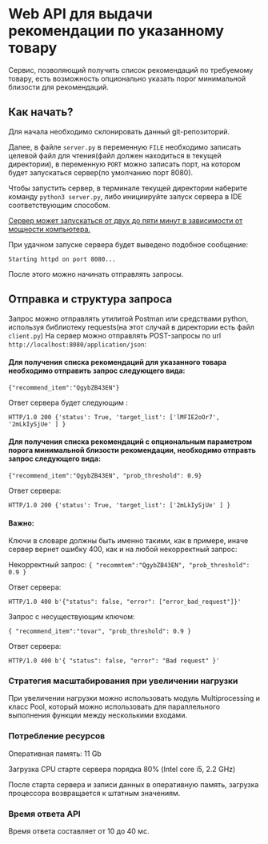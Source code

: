 # Web API для выдачи рекомендации по указанному товару

Сервис, позволяющий получить список рекомендаций по требуемому товару,
есть возможность опционально указать порог минимальной близости для рекомендаций.

## Как начать?
Для начала необходимо склонировать данный git-репозиторий.

Далее, в файле `server.py` в переменную `FILE` необходимо записать целевой файл для чтения(файл должен находиться в текущей директории), в переменную `PORT` можно записать порт,
на котором будет запускаться сервер(по умолчанию порт 8080).

Чтобы запустить сервер, в терминале текущей директории наберите команду `python3 server.py`, либо инициируйте запуск сервера в IDE соответствующим способом.

<ins>Сервер может запускаться от двух до пяти минут в зависимости от мощности компьютера.</ins>

При удачном запуске сервера будет выведено подобное сообщение:

`Starting httpd on port 8080...`

После этого можно начинать отправлять запросы.

## Отправка и структура запроса
Запрос можно отправлять утилитой Postman или средствами python, используя библиотеку requests(на этот случай в директории есть файл `client.py`) 
На сервер можно отправлять POST-запросы по url `http://localhost:8080/application/json`:

#### Для получения списка рекомендаций для указанного товара необходимо отправить запрос следующего вида:

`{"recommend_item":"QgybZB43EN"}`

Ответ сервера будет следующим :

``HTTP/1.0 200 {'status': True, 'target_list': ['lMFIE2oOr7', '2mLkIySjUe'
    ]
}``

#### Для получения списка рекомендаций с опциональным параметром порога минимальной близости рекомендации, необходимо отправть запрос следующего вида: 

`{"recommend_item":"QgybZB43EN", "prob_threshold": 0.9}`

Ответ сервера:

`HTTP/1.0 200 {'status': True, 'target_list': ['2mLkIySjUe'
    ]
}`

#### Важно: 
Ключи в словаре должны быть именно такими, как в примере, иначе сервер вернет ошибку 400,
как и на любой некорректный запрос:

Некорректный запрос:
`{
    "recommtem":"QgybZB43EN", "prob_threshold": 0.9
}`

Ответ сервера:

`HTTP/1.0 400 b'{"status": false, "error": ["error_bad_request"]}'`

Запрос с несуществующим ключом:

`{
    "recommend_item":"tovar", "prob_threshold": 0.9
}`

Ответ сервера:

`HTTP/1.0 400 b'{
    "status": false,
    "error": "Bad request"
}'`

### Стратегия масштабирования при увеличении нагрузки

При увеличении нагрузки можно использовать модуль Multiprocessing и класс Pool, который можно
использовать для параллельного выполнения функции между несколькими входами.

### Потребление ресурсов
Оперативная память: 11 Gb

Загрузка CPU старте сервера порядка 80% (Intel core i5, 2.2 GHz)

После старта сервера и записи данных в оперативную память, загрузка процессора возвращается к штатным значениям.

### Время ответа API
Время ответа составляет от 10 до 40 мс.


